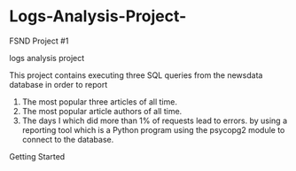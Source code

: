 # Logs-Analysis-Project-

FSND Project #1

logs analysis project


This project contains executing three SQL queries from the newsdata database in order to report 
1. The most popular three articles of all time.
2. The most popular article authors of all time.
3. The days I which did more than 1% of requests lead to errors.
by using a reporting tool which is a Python program using the psycopg2 module to connect to the database.
 
Getting Started
